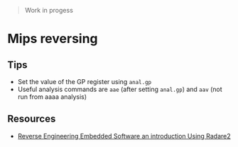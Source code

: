 <!--TITLE: Mips -->

> Work in progess 
# Mips reversing
## Tips
- Set the value of the GP register using `anal.gp`
- Useful analysis commands are `aae` (after setting `anal.gp`) and `aav` (not run from aaaa analysis)

## Resources
- [Reverse Engineering Embedded Software an introduction Using Radare2](https://radare.org/get/r2embed-auckland2015.pdf)
